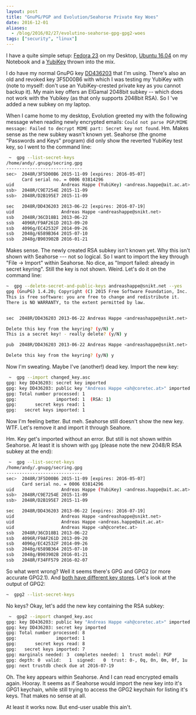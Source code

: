 ```yaml
---
layout: post
title: "GnuPG/PGP and Evolution/Seahorse Private Key Woes"
date: 2016-12-01
aliases:
  - /blog/2016/02/27/evolutino-seahorse-gpg-gpg2-woes
tags: ["security", "linux"]
---
```


I have a quite simple setup: [Fedora 23](https://getfedora.org/workstation/) on
my Desktop, [Ubuntu 16.04](http://cdimage.ubuntu.com/daily-live/current/) on my
Notebook and a
[YubiKey](https://www.yubico.com/products/yubikey-hardware/yubikey4/) thrown
into the mix.

I do have my normal GnuPG key
[DD436203](https://pgp.mit.edu/pks/lookup?op=vindex&search=0x648B35DADD436203)
that I'm using. There's also an old and revoked key 3F5D00B6 with which I was
testing my YubiKey with (note to myself: don't use an YubiKey-crested private
key as you cannot backup it). My main key offers an ElGamal 2048bit subkey --
which does not work with the Yubikey (as that only supports 2048bit RSA). So I
've added a new subkey on my laptop.

When I came home to my desktop, Evolution greeted my with the following message
when reading newly encrypted emails: `Could not parse PGP/MIME message: Failed
to decrypt MIME part: Secret key not found`. Hm. Makes sense as the new subkey
wasn't known yet. Seahorse (the gnome "Passwords and Keys" program) did only
show the reverted YubiKey test key, so I went to the command line:

~~~ bash
 ~  gpg --list-secret-keys 
/home/andy/.gnupg/secring.gpg
-----------------------------
sec>  2048R/3F5D00B6 2015-11-09 [expires: 2016-05-07]
      Card serial no. = 0006 03814296
uid                  Andreas Happe (YubiKey) <andreas.happe@ait.ac.at>
ssb>  2048R/C9E7254E 2015-11-09
ssb>  2048R/D2B195E7 2015-11-09

sec   2048R/DD436203 2013-06-22 [expires: 2016-07-19]
uid                  Andreas Happe <andreashappe@snikt.net>
ssb   2048R/36CD18B1 2013-06-22
ssb   4096R/F9AF261D 2013-09-20
ssb   4096g/EC42532F 2014-09-26
ssb   2048g/6589B364 2015-07-10
ssb   2048g/B903902B 2016-01-21
~~~

Makes sense. The newly created RSA subkey isn't known yet. Why this isn't shown
with Seahorse --- not so logical. So I want to import the key through "File ->
Import" within Seahorse. No dice, as "Import failed: already in secret
keyring". Still the key is not shown. Weird. Let's do it on the command line:

~~~ bash
~  gpg --delete-secret-and-public-keys andreashappe@snikt.net --yes 
gpg (GnuPG) 1.4.20; Copyright (C) 2015 Free Software Foundation, Inc.
This is free software: you are free to change and redistribute it.
There is NO WARRANTY, to the extent permitted by law.


sec  2048R/DD436203 2013-06-22 Andreas Happe <andreashappe@snikt.net>

Delete this key from the keyring? (y/N) y
This is a secret key! - really delete? (y/N) y

pub  2048R/DD436203 2013-06-22 Andreas Happe <andreashappe@snikt.net>

Delete this key from the keyring? (y/N) y
~~~

Now I'm sweating. Maybe I've (another!) dead key. Import the new key:

~~~ bash
 ~  gpg --import changed_key.asc 
gpg: key DD436203: secret key imported
gpg: key DD436203: public key "Andreas Happe <ah@coretec.at>" imported
gpg: Total number processed: 1
gpg:               imported: 1  (RSA: 1)
gpg:       secret keys read: 1
gpg:   secret keys imported: 1
~~~

Now I'm feeling better. But meh. Seahorse still doesn't show the new key. WTF.
Let's remove it and import it through Seahore.

Hm. Key get's imported without an error. But still is not shown within
Seahorse. At least it is shown with `gpg` (please note the new 2048/R RSA
subkey at the end):

~~~ bash
 ~  gpg --list-secret-keys 
/home/andy/.gnupg/secring.gpg
-----------------------------
sec>  2048R/3F5D00B6 2015-11-09 [expires: 2016-05-07]
      Card serial no. = 0006 03814296
uid                  Andreas Happe (YubiKey) <andreas.happe@ait.ac.at>
ssb>  2048R/C9E7254E 2015-11-09
ssb>  2048R/D2B195E7 2015-11-09

sec   2048R/DD436203 2013-06-22 [expires: 2016-07-19]
uid                  Andreas Happe <andreashappe@snikt.net>
uid                  Andreas Happe <andreas.happe@ait.ac.at>
uid                  Andreas Happe <ah@coretec.at>
ssb   2048R/36CD18B1 2013-06-22
ssb   4096R/F9AF261D 2013-09-20
ssb   4096g/EC42532F 2014-09-26
ssb   2048g/6589B364 2015-07-10
ssb   2048g/B903902B 2016-01-21
ssb   2048R/F34FF579 2016-02-07
~~~

So what went wrong? Well it seems there's GPG and GPG2 (or more accurate
GPG2.1). And [both have different key
stores](https://superuser.com/questions/655246/are-gnupg-1-and-gnupg-2-compatible-with-each-other).
Let's look at the output of GPG2:

~~~ bash
~  gpg2 --list-secret-keys 
~~~

No keys? Okay, let's add the new key containing the RSA subkey:

~~~ bash
 ~  gpg2 --import changed_key.asc 
gpg: key DD436203: public key "Andreas Happe <ah@coretec.at>" imported
gpg: key DD436203: secret key imported
gpg: Total number processed: 8
gpg:               imported: 1
gpg:       secret keys read: 8
gpg:   secret keys imported: 7
gpg: marginals needed: 3  completes needed: 1  trust model: PGP
gpg: depth: 0  valid:   1  signed:   0  trust: 0-, 0q, 0n, 0m, 0f, 1u
gpg: next trustdb check due at 2016-07-19
~~~

Oh. The key appears within Seahorse. And I can read encrypted emails again.
Hooray. It seems as if Seahorse would import the new key into it's GPG1
keychain, while still trying to access the GPG2 keychain for listing it's keys.
That makes no sense at all.

At least it works now. But end-user usable this ain't.
